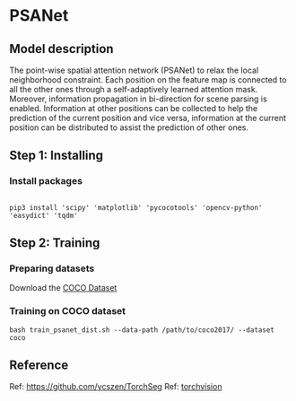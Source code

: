 # PSANet

## Model description

The point-wise spatial attention network (PSANet) to relax the local neighborhood constraint. 
Each position on the feature map is connected to all the other ones through a self-adaptively learned attention mask.
Moreover, information propagation in bi-direction for scene parsing is enabled.
Information at other positions can be collected to help the prediction of the current position and vice versa, information at the current position can be distributed to assist the prediction of other ones.

## Step 1: Installing

### Install packages

```shell

pip3 install 'scipy' 'matplotlib' 'pycocotools' 'opencv-python' 'easydict' 'tqdm'

```

## Step 2: Training

### Preparing datasets

Download the [COCO Dataset](https://cocodataset.org/#home)

### Training on COCO dataset

```shell
bash train_psanet_dist.sh --data-path /path/to/coco2017/ --dataset coco
```

## Reference

Ref: https://github.com/ycszen/TorchSeg
Ref: [torchvision](../../torchvision/pytorch/README.md)
